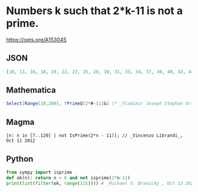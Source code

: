 # Numbers k such that 2\*k\-11 is not a prime\.
https://oeis.org/A153045
## JSON
```JSON
[10, 13, 16, 18, 19, 22, 23, 25, 28, 30, 31, 33, 34, 37, 38, 40, 43, 44, 46, 48, 49, 51, 52, 53, 55, 58, 61, 63, 64, 65, 66, 67, 68, 70, 72, 73, 76, 77, 78, 79, 82, 83, 85, 86, 88, 90, 91, 93, 94, 97, 98, 99, 100, 103, 106, 107, 108, 109, 110, 112, 113, 114]
```
## Mathematica
```Mathematica
Select[Range[10,200], !PrimeQ[2*#-11]&] (* _Vladimir Joseph Stephan Orlovsky_, Feb 09 2012 *)
```
## Magma
```Magma
[n: n in [7..120] | not IsPrime(2*n - 11)]; // _Vincenzo Librandi_, Oct 11 2012
```
## Python
```Python
from sympy import isprime
def ok(n): return n > 6 and not isprime(2*n-11)
print(list(filter(ok, range(115)))) # _Michael S. Branicky_, Oct 13 2021
```
